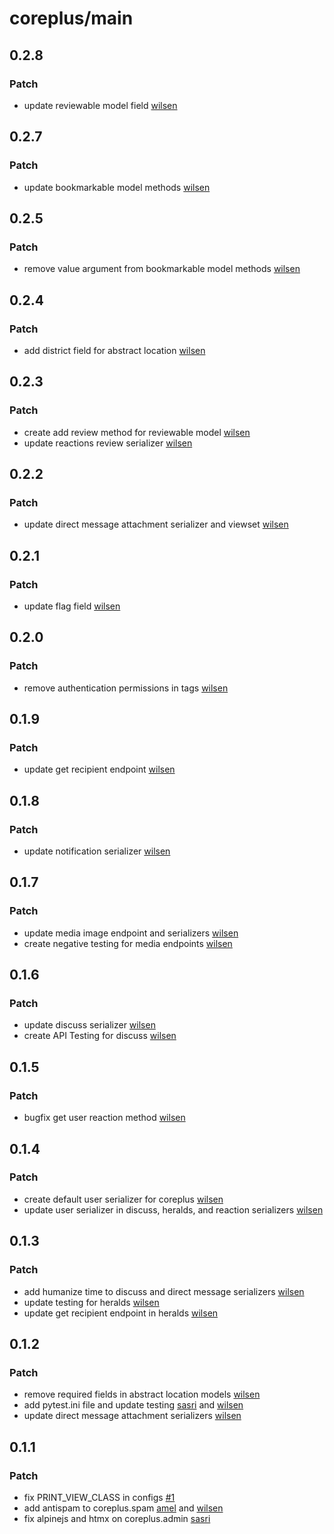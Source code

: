# coreplus/main

## 0.2.8

### Patch

- update reviewable model field [wilsen](https://gitlab.com/wilsen.widjaja1)

## 0.2.7

### Patch

- update bookmarkable model methods [wilsen](https://gitlab.com/wilsen.widjaja1)

## 0.2.5

### Patch

- remove value argument from bookmarkable model methods [wilsen](https://gitlab.com/wilsen.widjaja1)

## 0.2.4

### Patch

- add district field for abstract location [wilsen](https://gitlab.com/wilsen.widjaja1)

## 0.2.3

### Patch

- create add review method for reviewable model [wilsen](https://gitlab.com/wilsen.widjaja1)
- update reactions review serializer [wilsen](https://gitlab.com/wilsen.widjaja1)

## 0.2.2

### Patch

- update direct message attachment serializer and viewset [wilsen](https://gitlab.com/wilsen.widjaja1)

## 0.2.1

### Patch

- update flag field [wilsen](https://gitlab.com/wilsen.widjaja1)

## 0.2.0

### Patch

- remove authentication permissions in tags [wilsen](https://gitlab.com/wilsen.widjaja1)

## 0.1.9

### Patch

- update get recipient endpoint [wilsen](https://gitlab.com/wilsen.widjaja1)

## 0.1.8

### Patch

- update notification serializer [wilsen](https://gitlab.com/wilsen.widjaja1)

## 0.1.7

### Patch

- update media image endpoint and serializers [wilsen](https://gitlab.com/wilsen.widjaja1)
- create negative testing for media endpoints [wilsen](https://gitlab.com/wilsen.widjaja1)

## 0.1.6

### Patch

- update discuss serializer [wilsen](https://gitlab.com/wilsen.widjaja1)
- create API Testing for discuss [wilsen](https://gitlab.com/wilsen.widjaja1)

## 0.1.5

### Patch

- bugfix get user reaction method [wilsen](https://gitlab.com/wilsen.widjaja1)

## 0.1.4

### Patch

- create default user serializer for coreplus [wilsen](https://gitlab.com/wilsen.widjaja1)
- update user serializer in discuss, heralds, and reaction serializers [wilsen](https://gitlab.com/wilsen.widjaja1)

## 0.1.3

### Patch

- add humanize time to discuss and direct message serializers [wilsen](https://gitlab.com/wilsen.widjaja1)
- update testing for heralds [wilsen](https://gitlab.com/wilsen.widjaja1)
- update get recipient endpoint in heralds [wilsen](https://gitlab.com/wilsen.widjaja1)

## 0.1.2

### Patch

- remove required fields in abstract location models [wilsen](https://gitlab.com/wilsen.widjaja1)
- add pytest.ini file and update testing [sasri](https://gitlab.com/sasriawesome) and [wilsen](https://gitlab.com/wilsen.widjaja1)
- update direct message attachment serializers [wilsen](https://gitlab.com/wilsen.widjaja1)

## 0.1.1

### Patch

- fix PRINT_VIEW_CLASS in configs [#1](https://gitlab.com/zeroplus/django/django-coreplus/-/issues/1)
- add antispam to coreplus.spam [amel](https://gitlab.com/amelrnt) and [wilsen](https://gitlab.com/wilsen.widjaja1)
- fix alpinejs and htmx on coreplus.admin [sasri](https://gitlab.com/sasriawesome)
